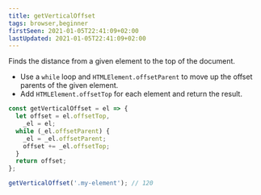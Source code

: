 ```yaml
---
title: getVerticalOffset
tags: browser,beginner
firstSeen: 2021-01-05T22:41:09+02:00
lastUpdated: 2021-01-05T22:41:09+02:00
---
```


Finds the distance from a given element to the top of the document.

- Use a `while` loop and `HTMLElement.offsetParent` to move up the offset parents of the given element.
- Add `HTMLElement.offsetTop` for each element and return the result.

```js
const getVerticalOffset = el => {
  let offset = el.offsetTop,
    _el = el;
  while (_el.offsetParent) {
    _el = _el.offsetParent;
    offset += _el.offsetTop;
  }
  return offset;
};
```

```js
getVerticalOffset('.my-element'); // 120
```
